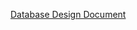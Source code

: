 [Database Design Document](![image](https://user-images.githubusercontent.com/72330302/106669080-58750400-6568-11eb-81cb-1bf2c4ba342b.png))
